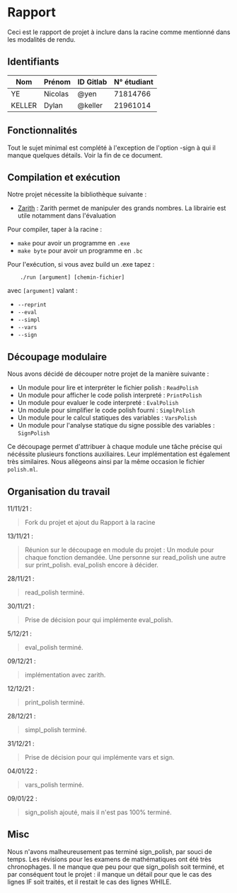 # Rapport

Ceci est le rapport de projet à inclure dans la racine comme mentionné dans les modalités de rendu.

## Identifiants

<!-- Format : Nom, Prenom, Identifiant Gilab, N° étudiant -->

| Nom    | Prénom  | ID Gitlab | N° étudiant |
| ------ | ------- | --------- | ----------- |
| YE     | Nicolas | @yen      | 71814766    |
| KELLER | Dylan   | @keller   | 21961014    |

## Fonctionnalités

<!--
    Donnez une description précise des fonctionnalités implémentées
    par votre rendu - sujet minimal, extensions éventuelles,
    éventuellement parties non réalisées ou non encore fonctionnelles.
-->
Tout le sujet minimal est complété à l'exception de l'option -sign à qui il manque quelques détails. 
Voir la fin de ce document. 

## Compilation et exécution

<!--
    Documentez de façon précise la manière dont votre
    projet doit être compilé (normalement via dune) et exécuté (en donnant
    les options acceptées par votre programme). Précisez si vous vous êtes
    servi de bibliothèques externes, et donnez dans ce cas un pointeur
    vers leur documentation.
-->

Notre projet nécessite la bibliothèque suivante :

- [Zarith](https://github.com/ocaml/Zarith) : Zarith permet de manipuler des grands nombres. La librairie est utile notamment dans l'évaluation

Pour compiler, taper à la racine :

- `make` pour avoir un programme en `.exe`
- `make byte` pour avoir un programme en `.bc`

Pour l'exécution, si vous avez build un .exe tapez :

```
    ./run [argument] [chemin-fichier]
```

avec `[argument]` valant :

- `--reprint `
- `--eval`
- `--simpl`
- `--vars`
- `--sign`

## Découpage modulaire

<!--
    Donnez une description des traitements pris en charge par chaque
    module (.ml) de votre projet. Précisez le rôle et la nécessité
    de chaque module ajouté au dépôt initial.
-->

Nous avons décidé de découper notre projet de la manière suivante :

- Un module pour lire et interpréter le fichier polish : `ReadPolish`
- Un module pour afficher le code polish interpreté : `PrintPolish`
- Un module pour evaluer le code interpreté : `EvalPolish`
- Un module pour simplifier le code polish fourni : `SimplPolish`
- Un module pour le calcul statiques des variables : `VarsPolish`
- Un module pour l'analyse statique du signe possible des variables : `SignPolish`

Ce découpage permet d'attribuer à chaque module une tâche précise qui nécéssite plusieurs fonctions auxiliaires.
Leur implémentation est également très similaires.
Nous allégeons ainsi par la même occasion le fichier `polish.ml`.

## Organisation du travail

<!--
    Cette partie est plus libre dans sa forme. Indiquez la manière
    dont les tâches ont été réparties entre les membres du groupe
    au cours du temps. Donnez une brève chronologie de votre travail
    sur ce projet au cours de ce semestre, avant et après le
    confinement.
-->

11/11/21 :

> Fork du projet et ajout du Rapport à la racine

13/11/21 :

> Réunion sur le découpage en module du projet :
> Un module pour chaque fonction demandée.
> Une personne sur read_polish une autre sur print_polish. eval_polish encore à décider.

28/11/21 :

> read_polish terminé.

30/11/21 :

> Prise de décision pour qui implémente eval_polish.

5/12/21 :

> eval_polish terminé.

09/12/21 :

> implémentation avec zarith.

12/12/21 : 

> print_polish terminé.

28/12/21 : 

> simpl_polish terminé.

31/12/21 : 

> Prise de décision pour qui implémente vars et sign.

04/01/22 :

> vars_polish terminé.

09/01/22 : 

> sign_polish ajouté, mais il n'est pas 100% terminé.

## Misc

<!--
    Cette partie est entièrement libre : remarques, suggestions,
    questions...
-->
Nous n'avons malheureusement pas terminé sign_polish, par souci de temps.
Les révisions pour les examens de mathématiques ont été très chronophages.
Il ne manque que peu pour que sign_polish soit terminé, et par conséquent tout le projet : 
il manque un détail pour que le cas des lignes IF soit traités, et il restait le cas des lignes WHILE.
